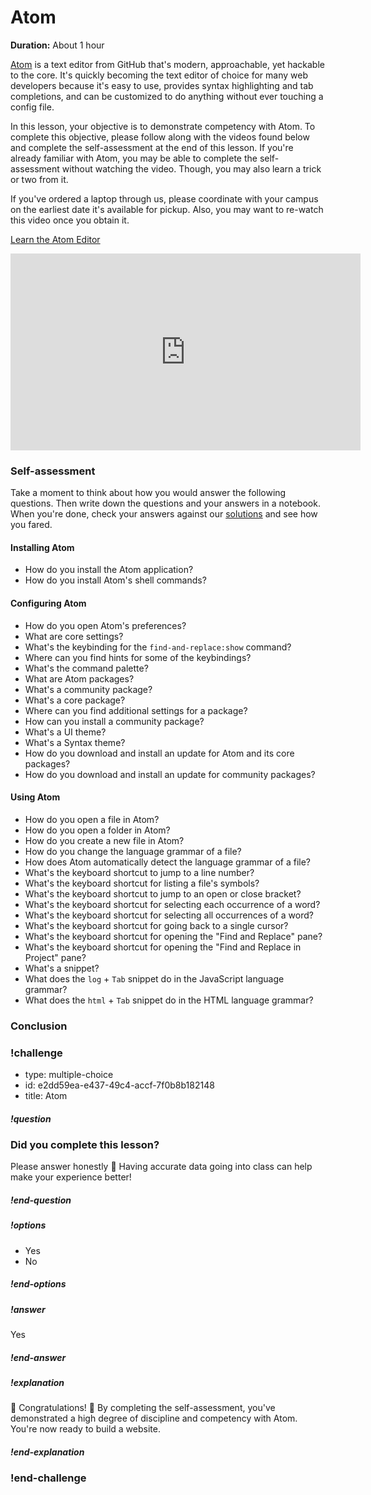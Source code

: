# Atom

**Duration:** About 1 hour

[Atom][atom] is a text editor from GitHub that's modern, approachable, yet hackable to the core. It's quickly becoming the text editor of choice for many web developers because it's easy to use, provides syntax highlighting and tab completions, and can be customized to do anything without ever touching a config file.

In this lesson, your objective is to demonstrate competency with Atom. To complete this objective, please follow along with the videos found below and complete the self-assessment at the end of this lesson. If you're already familiar with Atom, you may be able to complete the self-assessment without watching the video. Though, you may also learn a trick or two from it.

If you've ordered a laptop through us, please coordinate with your campus on the earliest date it's available for pickup. Also, you may want to re-watch this video once you obtain it.

[Learn the Atom Editor][learn-atom]

<iframe width="560" height="315" src="https://www.youtube.com/embed/ErpALj-8l5M?list=PLl4aJLa4PetCQcCEL0FvCh3L1SVf-nNSU" frameborder="0" allowfullscreen></iframe>

### Self-assessment

Take a moment to think about how you would answer the following questions. Then write down the questions and your answers in a notebook. When you're done, check your answers against our [solutions](solutions/atom.md) and see how you fared.

#### Installing Atom

- How do you install the Atom application?
- How do you install Atom's shell commands?

#### Configuring Atom

- How do you open Atom's preferences?
- What are core settings?
- What's the keybinding for the `find-and-replace:show` command?
- Where can you find hints for some of the keybindings?
- What's the command palette?
- What are Atom packages?
- What's a community package?
- What's a core package?
- Where can you find additional settings for a package?
- How can you install a community package?
- What's a UI theme?
- What's a Syntax theme?
- How do you download and install an update for Atom and its core packages?
- How do you download and install an update for community packages?

#### Using Atom

- How do you open a file in Atom?
- How do you open a folder in Atom?
- How do you create a new file in Atom?
- How do you change the language grammar of a file?
- How does Atom automatically detect the language grammar of a file?
- What's the keyboard shortcut to jump to a line number?
- What's the keyboard shortcut for listing a file's symbols?
- What's the keyboard shortcut to jump to an open or close bracket?
- What's the keyboard shortcut for selecting each occurrence of a word?
- What's the keyboard shortcut for selecting all occurrences of a word?
- What's the keyboard shortcut for going back to a single cursor?
- What's the keyboard shortcut for opening the "Find and Replace" pane?
- What's the keyboard shortcut for opening the "Find and Replace in Project" pane?
- What's a snippet?
- What does the `log` + `Tab` snippet do in the JavaScript language grammar?
- What does the `html` + `Tab` snippet do in the HTML language grammar?

### Conclusion

### !challenge
* type: multiple-choice
* id: e2dd59ea-e437-49c4-accf-7f0b8b182148
* title: Atom

##### !question
### Did you complete this lesson?

Please answer honestly 🙂  Having accurate data going into class can help make your experience better!
##### !end-question

##### !options
* Yes
* No
##### !end-options

##### !answer
Yes
##### !end-answer

##### !explanation
🎊 Congratulations! 🎉  By completing the self-assessment, you've demonstrated a high degree of discipline and competency with Atom. You're now ready to build a website.
##### !end-explanation
### !end-challenge

[atom]: https://atom.io/
[learn-atom]: https://www.youtube.com/watch?v=ErpALj-8l5M&list=PLl4aJLa4PetCQcCEL0FvCh3L1SVf-nNSU
